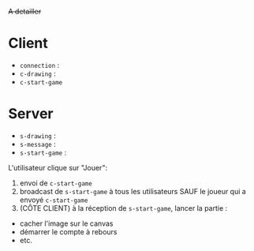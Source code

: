 ~~A detailler~~

# Client

- `connection` :
- `c-drawing` :
- `c-start-game`

# Server

- `s-drawing` :
- `s-message` :
- `s-start-game` :

L'utilisateur clique sur "Jouer":

1. envoi de `c-start-game`
2. broadcast de `s-start-game` à tous les utilisateurs SAUF le joueur qui a envoyé `c-start-game`
3. (CÔTE CLIENT) à la réception de `s-start-game`, lancer la partie :

- cacher l'image sur le canvas
- démarrer le compte à rebours
- etc.
